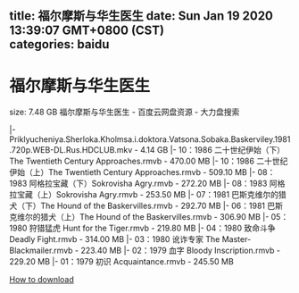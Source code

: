 
title: 福尔摩斯与华生医生
date: Sun Jan 19 2020 13:39:07 GMT+0800 (CST)    
categories: baidu
---

# 福尔摩斯与华生医生
size: 7.48 GB
 福尔摩斯与华生医生 - 百度云网盘资源 - 大力盘搜索
 
|- Priklyucheniya.Sherloka.Kholmsa.i.doktora.Vatsona.Sobaka.Baskerviley.1981.720p.WEB-DL.Rus.HDCLUB.mkv - 4.14 GB
|- 10：1986 二十世纪伊始（下）The Twentieth Century Approaches.rmvb - 470.00 MB
|- 10：1986 二十世纪伊始（上）The Twentieth Century Approaches.rmvb - 509.10 MB
|- 08：1983 阿格拉宝藏（下）Sokrovisha Agry.rmvb - 272.20 MB
|- 08：1983 阿格拉宝藏（上）Sokrovisha Agry.rmvb - 253.50 MB
|- 07：1981 巴斯克维尔的猎犬（下）The Hound of the Baskervilles.rmvb - 292.70 MB
|- 06：1981 巴斯克维尔的猎犬（上）The Hound of the Baskervilles.rmvb - 306.90 MB
|- 05：1980 狩猎猛虎 Hunt for the Tiger.rmvb - 219.80 MB
|- 04：1980 致命斗争 Deadly Fight.rmvb - 314.00 MB
|- 03：1980 讹诈专家 The Master-Blackmailer.rmvb - 223.40 MB
|- 02：1979 血字 Bloody Inscription.rmvb - 229.20 MB
|- 01：1979 初识 Acquaintance.rmvb - 245.50 MB

[How to download](https://bpcam.bemobtrk.com/go/2ceec3aa-1ca2-46d6-b9ff-aaa5c184517c?jno=1128)